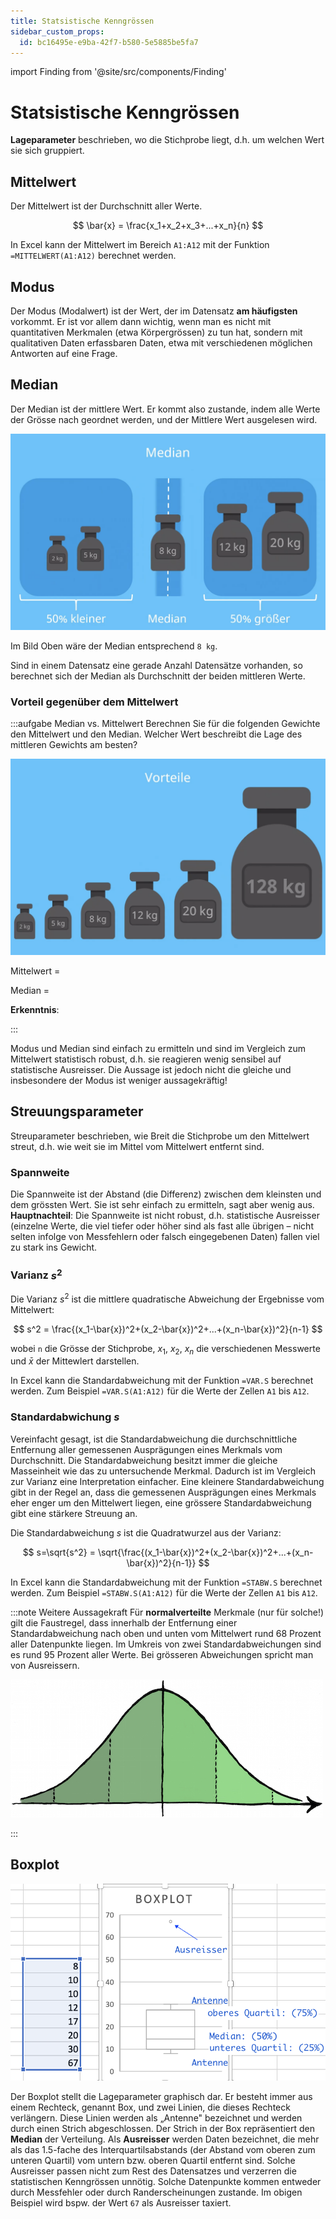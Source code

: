 ```yaml
---
title: Statsistische Kenngrössen
sidebar_custom_props:
  id: bc16495e-e9ba-42f7-b580-5e5885be5fa7
---
```


import Finding from '@site/src/components/Finding'

# Statsistische Kenngrössen

**Lageparameter** beschrieben, wo die Stichprobe liegt, d.h. um welchen Wert sie sich gruppiert.


## Mittelwert

Der Mittelwert ist der Durchschnitt aller Werte.

$$
\bar{x} = \frac{x_1+x_2+x_3+...+x_n}{n}
$$

In Excel kann der Mittelwert im Bereich `A1:A12` mit der Funktion `=MITTELWERT(A1:A12)` berechnet werden.

## Modus
Der Modus   (Modalwert) ist der Wert, der im Datensatz **am häufigsten** vorkommt. Er ist vor allem dann wichtig, wenn man es nicht mit quantitativen Merkmalen (etwa Körpergrössen) zu tun hat, sondern mit qualitativen Daten erfassbaren Daten, etwa mit verschiedenen möglichen Antworten auf eine Frage.

## Median

Der Median ist der mittlere Wert. Er kommt also zustande, indem alle Werte der Grösse nach geordnet werden, und der Mittlere Wert ausgelesen wird.

![--width=400px](images/median.png)

Im Bild Oben wäre der Median entsprechend `8 kg`.

Sind in einem Datensatz eine gerade Anzahl Datensätze vorhanden, so berechnet sich der Median als Durchschnitt der beiden mittleren Werte.

### Vorteil gegenüber dem Mittelwert

:::aufgabe Median vs. Mittelwert
Berechnen Sie für die folgenden Gewichte den Mittelwert und den Median. Welcher Wert beschreibt die Lage des mittleren Gewichts am besten?

![--width=400px](images/median-vs-mean.png)

<Answer type="text" webKey="66a5bc47-d8f1-463a-ac25-692808c31beb" >

Mittelwert =

Median =

**Erkenntnis**:

</Answer>

:::

<Finding title="Erkenntnisse">

Modus und Median sind einfach zu ermitteln und sind im Vergleich zum Mittelwert statistisch robust, d.h. sie reagieren wenig sensibel auf statistische Ausreisser. Die Aussage ist jedoch nicht die gleiche und insbesondere der Modus ist weniger aussagekräftig!

</Finding>

## Streuungsparameter
Streuparameter beschrieben, wie Breit die Stichprobe um den Mittelwert streut, d.h. wie weit sie im Mittel vom Mittelwert entfernt sind.

### Spannweite
Die Spannweite ist der Abstand (die Differenz) zwischen dem kleinsten und dem grössten Wert. Sie ist sehr einfach zu ermitteln, sagt aber wenig aus. **Hauptnachteil**: Die Spannweite ist nicht robust, d.h. statistische Ausreisser (einzelne Werte, die viel tiefer oder höher sind als fast alle übrigen – nicht selten infolge von Messfehlern oder falsch eingegebenen Daten) fallen viel zu stark ins Gewicht.

### Varianz $s^2$

Die Varianz $s^2$ ist die mittlere quadratische Abweichung der Ergebnisse vom Mittelwert:

$$
s^2 = \frac{(x_1-\bar{x})^2+(x_2-\bar{x})^2+...+(x_n-\bar{x})^2}{n-1}
$$

wobei `n` die Grösse der Stichprobe, $x_1$, $x_2$, $x_n$ die verschiedenen Messwerte und $\bar{x}$ der Mittewlert darstellen.


In Excel kann die Standardabweichung mit der Funktion `=VAR.S` berechnet werden. Zum Beispiel  `=VAR.S(A1:A12)` für die Werte der Zellen `A1` bis `A12`.
### Standardabwichung $s$
Vereinfacht gesagt, ist die Standardabweichung die durchschnittliche Entfernung aller gemessenen Ausprägungen eines Merkmals vom Durchschnitt. Die Standardabweichung besitzt immer die gleiche Masseinheit wie das zu untersuchende Merkmal. Dadurch ist im Vergleich zur Varianz eine Interpretation einfacher. Eine kleinere Standardabweichung gibt in der Regel an, dass die gemessenen Ausprägungen eines Merkmals eher enger um den Mittelwert liegen, eine grössere Standardabweichung gibt eine stärkere Streuung an.

Die Standardabweichung $s$ ist die Quadratwurzel aus der Varianz:

$$
s=\sqrt{s^2} = \sqrt{\frac{(x_1-\bar{x})^2+(x_2-\bar{x})^2+...+(x_n-\bar{x})^2}{n-1}}
$$

In Excel kann die Standardabweichung mit der Funktion `=STABW.S` berechnet werden. Zum Beispiel  `=STABW.S(A1:A12)` für die Werte der Zellen `A1` bis `A12`.

:::note Weitere Aussagekraft
Für **normalverteilte** Merkmale (nur für solche!) gilt die Faustregel, dass innerhalb der Entfernung einer Standardabweichung nach oben und unten vom Mittelwert rund $68$ Prozent aller Datenpunkte liegen. Im Umkreis von zwei Standardabweichungen sind es rund $95$ Prozent aller Werte. Bei grösseren Abweichungen spricht man von Ausreissern.

![Verteilung von normalverteilten Merkmalen](images/normalverteilung.jpg)

:::

## Boxplot

![--width=450px](images/boxplot.png)

Der Boxplot stellt die Lageparameter graphisch dar. Er besteht immer aus einem Rechteck, genannt Box, und zwei Linien, die dieses Rechteck verlängern. Diese Linien werden als „Antenne" bezeichnet und werden durch einen Strich abgeschlossen. Der Strich in der Box repräsentiert den **Median** der Verteilung. Als **Ausreisser** werden Daten bezeichnet, die mehr als das 1.5-fache des Interquartilsabstands (der Abstand vom oberen zum unteren Quartil) vom untern bzw. oberen Quartil entfernt sind. Solche Ausreisser passen nicht zum Rest des Datensatzes und verzerren die statistischen Kenngrössen unnötig. Solche Datenpunkte kommen entweder durch Messfehler oder durch Randerscheinungen zustande. Im obigen Beispiel wird bspw. der Wert `67` als Ausreisser taxiert. 


<Answer type="text" webKey="e9f2584b-ef06-447b-8079-3bc23d924005" />
